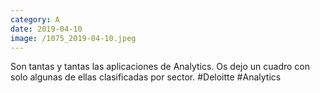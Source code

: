 ```yaml
--- 
category: A 
date: 2019-04-10 
image: /1075_2019-04-10.jpeg 
--- 
```


Son tantas y tantas las aplicaciones de Analytics. Os dejo un cuadro con solo algunas de ellas clasificadas por sector. #Deloitte #Analytics